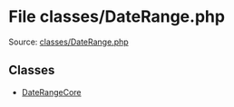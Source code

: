 File classes/DateRange.php
=========
Source: [classes/DateRange.php](https://github.com/PrestaShop/PrestaShop/blob/1.6.1.1/classes/DateRange.php)


Classes
-------

* [DateRangeCore](class.DateRangeCore.md)

